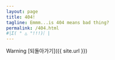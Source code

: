 ```yaml
---
layout: page
title: 404!
tagline: Emmm...is 404 means bad thing?
permalink: /404.html
#|Σ( ° △ °!!!)︴|
---
```




Warning
[되돌아가기]({{ site.url }})
